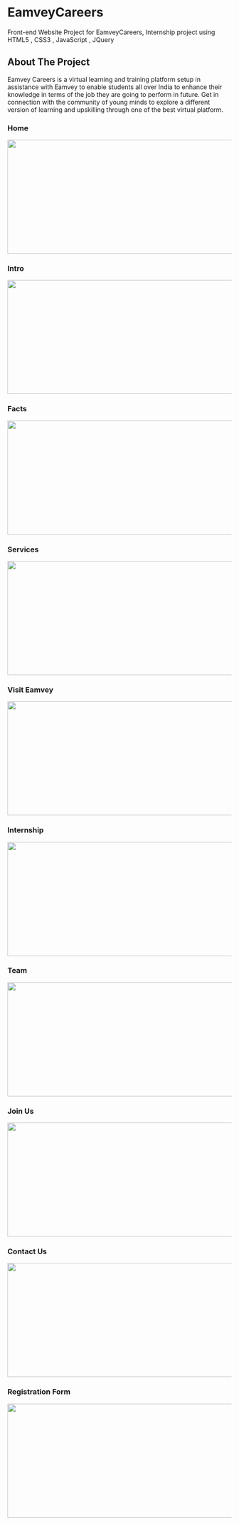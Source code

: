 # EamveyCareers
Front-end Website Project for EamveyCareers, Internship project using HTML5 , CSS3 , JavaScript , JQuery



## About The Project
Eamvey Careers is a virtual learning and training platform setup in assistance with Eamvey to enable students all over India to enhance their knowledge in terms of the job they are going to perform in future. Get in connection with the community of young minds to explore a different version of learning and upskilling
through one of the best virtual platform.
### Home
<img src="../master/img/ss/Screenshot%20(111).png"  width="512" height="256" />

### Intro
<img src="../master/img/ss/Screenshot%20(110).png"  width="512" height="256" />

### Facts
<img src="../master/img/ss/Screenshot%20(109).png"  width="512" height="256" />

### Services
<img src="../master/img/ss/Screenshot%20(108).png"   width="512" height="256" />

### Visit Eamvey
<img src="../master/img/ss/Screenshot%20(107).png"  width="512" height="256" />

### Internship
<img src="../master/img/ss/Screenshot%20(106).png"  width="512" height="256" />

### Team
<img src="../master/img/ss/Screenshot%20(105).png"  width="512" height="256" />

### Join Us
<img src="../master/img/ss/Screenshot%20(104).png"  width="512" height="256" />

### Contact Us
<img src="../master/img/ss/Screenshot%20(103).png"  width="512" height="256" />

### Registration Form
<img src="../master/img/ss/Screenshot%20(102).png"  width="512" height="256" />
